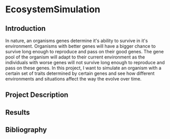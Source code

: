 # EcosystemSimulation

## Introduction
In nature, an organisms genes determine it's ability to survive in it's environment. Organisms with better genes will have a bigger chance to survive long enough to reproduce and pass on their good genes. The gene pool of the organism will adapt to their current environment as the individuals with worse genes will not survive long enough to reproduce and pass on these genes.
In this project, I want to simulate an organism with a certain set of traits determined by certain genes and see how different environments and situations affect the way the evolve over time. 
## Project Description

## Results

## Bibliography
